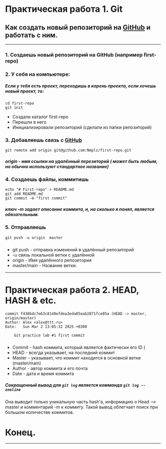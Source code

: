 # Практическая работа 1. Git

## Как создать новый репозиторий на [GitHub](https://github.com 'Гитхаб!!!') и работать с ним.
---
### 1. Создаешь новый репозиторий на GitHub (например first-repo)
### 2. У себя на компьютере:
##### Если у тебя есть проект, переходишь в корень проекта, если хочешь новый проект, то:
``` mkdir first-repo  
cd first-repo  
git init
```
* Создали каталог first-repo
* Перешли в него
* Инициализировали репозиторий (сделали из папки репозиторий)

### 3. Добавляешь связь с [GitHub](https://github.com) 
```
git remote add origin git@github.com:Nmplz/first-repo.git
```
##### origin - имя ссылки на удалённый перезиторий ( может быть любым, но обычно используют стандартное название)

### 4. Создаешь файлы, коммитишь
```
echo "# First-repo" > README.md
git add README.md
git commit -m "first commit"
```
##### ключ -m задает описание коммита, и, на сколько я понял, является обязательным.

### 5. Отправляешь

``` git push -u origin  master ```
##### 
* git push - отправка изменений в удалённый репозиторий
* -u связь локальной ветки с удалённой
* origin - Имя удалённого репозитория
* master/main - Название ветки.
___

# Практическая работа 2. HEAD, HASH & etc.
```
commit f438bdc7e63c8140efdea3eda05eab2871fce05a (HEAD -> master, origin/master)
Author: Alex <alex@ttt.ru>
Date:   Sun Mar 2 13:05:32 2025 +0300

    Git practice lab #1 first commit
```
##### 
* Commit - hash коммита, который является фактически его ID (
* HEAD - всегда указывает, на последний коммит
* Master - указывает, что коммит находится в основной ветке (master/main) 
* Author - автор коммита и его почта
* Date -  дата  и время коммита

##### Сокращенный вывод для  ```git log``` является комманда ```git log --oneline```
Она выводит только уникальную часть hash'a, информацию о Head --> master и комментарий -m к коммиту.
Такой вывод облегчает поиск при большом количестве коммитов.



# Конец.
---